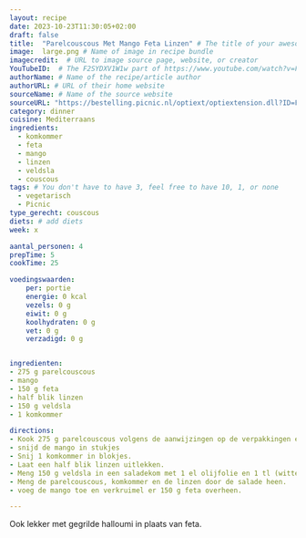 ```yaml
---
layout: recipe
date: 2023-10-23T11:30:05+02:00
draft: false
title:  "Parelcouscous Met Mango Feta Linzen" # The title of your awesome recipe
image:  large.png # Name of image in recipe bundle
imagecredit:  # URL to image source page, website, or creator
YouTubeID:  # The F2SYDXV1W1w part of https://www.youtube.com/watch?v=F2SYDXV1W1w
authorName: # Name of the recipe/article author
authorURL: # URL of their home website
sourceName: # Name of the source website
sourceURL: "https://bestelling.picnic.nl/optiext/optiextension.dll?ID=F98F7o+onaHyT4d1hu7BPI59hzBs1wPu9inlQM00cAbHiLpV283qnuggDX44CayZh66jpivqKtihwKwzTSiPJygaRi9T1y2V1pZdsPFd"
category: dinner
cuisine: Mediterraans
ingredients:
  - komkommer
  - feta
  - mango
  - linzen
  - veldsla
  - couscous
tags: # You don't have to have 3, feel free to have 10, 1, or none
  - vegetarisch
  - Picnic
type_gerecht: couscous
diets: # add diets
week: x

aantal_personen: 4
prepTime: 5
cookTime: 25

voedingswaarden:
    per: portie
    energie: 0 kcal
    vezels: 0 g
    eiwit: 0 g
    koolhydraten: 0 g
    vet: 0 g
    verzadigd: 0 g


ingredienten:
- 275 g	parelcouscous
- mango
- 150 g	feta
- half blik	linzen
- 150 g	veldsla
- 1	komkommer

directions:
- Kook 275 g parelcouscous volgens de aanwijzingen op de verpakkingen en giet daarna af.
- snijd de mango in stukjes
- Snij 1 komkommer in blokjes. 
- Laat een half blik linzen uitlekken.
- Meng 150 g veldsla in een saladekom met 1 el olijfolie en 1 tl (witte wijn)azijn. 
- Meng de parelcouscous, komkommer en de linzen door de salade heen.
- voeg de mango toe en verkruimel er 150 g feta overheen.

---
```


Ook lekker met gegrilde halloumi in plaats van feta. 
